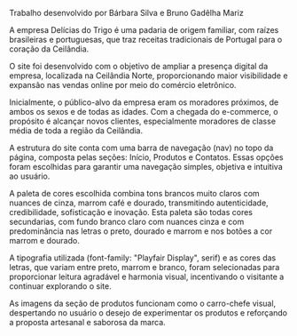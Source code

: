 Trabalho desenvolvido por Bárbara Silva e Bruno Gadêlha Mariz 

A empresa Delícias do Trigo é uma padaria de origem familiar, com raízes brasileiras e portuguesas, que traz receitas tradicionais de Portugal para o coração da Ceilândia. 

O site foi desenvolvido com o objetivo de ampliar a presença digital da empresa, localizada na Ceilândia Norte, proporcionando maior visibilidade e expansão nas vendas online por meio do comércio eletrônico. 

Inicialmente, o público-alvo da empresa eram os moradores próximos, de ambos os sexos e de todas as idades. Com a chegada do e-commerce, o propósito é alcançar novos clientes, especialmente moradores de classe média de toda a região da Ceilândia. 

A estrutura do site conta com uma barra de navegação (nav) no topo da página, composta pelas seções: Início, Produtos e Contatos. Essas opções foram escolhidas para garantir uma navegação simples, objetiva e intuitiva ao usuário. 

A paleta de cores escolhida combina tons brancos muito claros com nuances de cinza, marrom café e dourado, transmitindo autenticidade, credibilidade, sofisticação e inovação. Esta paleta são todas cores secundarias, com fundo branco claro com nuances cinza e com predominância nas letras o preto, dourado e marrom e nos botões a cor marrom e dourado. 

A tipografia utilizada (font-family: "Playfair Display", serif) e as cores das letras, que variam entre preto, marrom e branco, foram selecionadas para proporcionar leitura agradável e harmonia visual, incentivando o visitante a continuar explorando o site. 

As imagens da seção de produtos funcionam como o carro-chefe visual, despertando no usuário o desejo de experimentar os produtos e reforçando a proposta artesanal e saborosa da marca.
